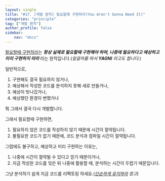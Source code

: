```yaml
---
layout: single
title: "#17. [개발 원칙] 필요할때 구현하라(You Aren't Gonna Need It)"
categories: "principle"
tag: ["개발 원칙"]
author_profile: false
sidebar: 
    nav: "docs"
---
```


[필요할때 구현하라](https://tango1202.github.io/principle/principle-you-arent-gonna-need-it/)는 ***항상 실제로 필요할때 구현해야 하며, 나중에 필요하다고 예상하고 미리 구현하지 마라*** 라는 원칙입니다.(*앞글자를 따서 **YAGNI** 라고도 합니다.*)

일반적으로,

1. 구현해도 결국 필요하지 않거나,
2. 예상해서 작성한 코드를 분석하지 못해 새로 만들거나,
3. 예상이 빗나갔거나,
4. 예상했던 환경이 변했거나

뭐 그래서 결국 다시 개발합니다.

그래서 필요할때 구현하면,

1. 필요하지 않은 코드를 작성하지 않기 때문에 시간이 절약됩니다.
2. 불필요한 코드가 없기 때문에, 코드 분석과 컴파일 시간이 절약됩니다.

그럼에도 불구하고, 예상하고 미리 구현하는 이유는,

1. 나중에 시간이 절약될 수 있다고 믿기 때문이거나,
2. 지금 작성한 코드를 잊은 뒤 나중에 활용할 때, 분석하는 시간이 두렵기 때문입니다.

그냥 분석하기 쉽게 지금 코드를 리팩토링 하세요.(*[단순하게 유지하라](https://tango1202.github.io/principle/principle-keep-it-simple/) 참고*)